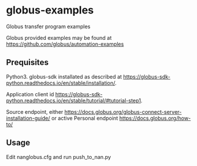 # globus-examples
Globus transfer program examples

Globus provided examples may be found at https://github.com/globus/automation-examples

## Prequisites
Python3. globus-sdk installated as described at https://globus-sdk-python.readthedocs.io/en/stable/installation/.

Application client id https://globus-sdk-python.readthedocs.io/en/stable/tutorial/#tutorial-step1.

Source endpoint, either https://docs.globus.org/globus-connect-server-installation-guide/ or active Personal endpoint https://docs.globus.org/how-to/

## Usage
Edit nanglobus.cfg and run push_to_nan.py

